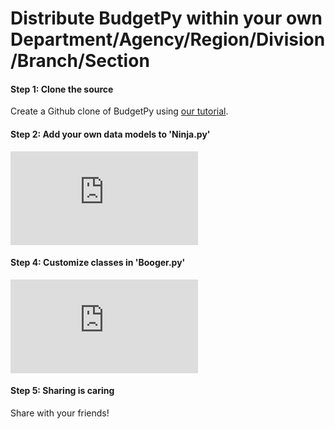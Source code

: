 # Distribute BudgetPy within your own Department/Agency/Region/Division/Branch/Section

#### Step 1: Clone the source

Create a Github clone of BudgetPy using [our tutorial](Compilation.md).

#### Step 2: Add your own data models to 'Ninja.py'
 
![Ninja](https://github.com/KarmaScripter/BudgetPy/blob/master/Ninja.py)

#### Step 4: Customize classes in 'Booger.py'

![Booger](https://github.com/KarmaScripter/BudgetPy/blob/master/Booger.py)

#### Step 5: Sharing is caring

Share with your friends!
